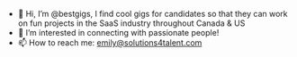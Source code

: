 - 👋 Hi, I’m @bestgigs, I find cool gigs for candidates so that they can work on fun projects in the SaaS industry throughout Canada & US
- 👀 I’m interested in connecting with passionate people!
- 📫 How to reach me: emily@solutions4talent.com
